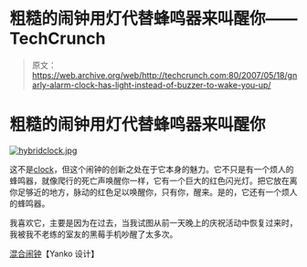 # 粗糙的闹钟用灯代替蜂鸣器来叫醒你——TechCrunch

> 原文：<https://web.archive.org/web/http://techcrunch.com:80/2007/05/18/gnarly-alarm-clock-has-light-instead-of-buzzer-to-wake-you-up/>

# 粗糙的闹钟用灯代替蜂鸣器来叫醒你

[![hybridclock.jpg](img/8adf7477dbe4a991bfe05932bc605b99.png)](https://web.archive.org/web/20210228000005/https://beta.techcrunch.com/wp-content/uploads/2007/05/hybridclock.jpg "hybridclock.jpg")

这不是[clock](https://web.archive.org/web/20210228000005/http://crunchgear.com/2007/03/23/clocky-a-brief-video-review/)，但这个闹钟的创新之处在于它本身的魅力。它不只是有一个烦人的蜂鸣器，就像爬行的死亡声唤醒你一样，它有一个巨大的红色闪光灯。把它放在离你足够近的地方，脉动的红色足以唤醒你，只有你，醒来。是的，它还有一个烦人的蜂鸣器。

我喜欢它，主要是因为在过去，当我试图从前一天晚上的庆祝活动中恢复过来时，我被我不老练的室友的黑莓手机吵醒了太多次。

[混合闹钟](https://web.archive.org/web/20210228000005/http://www.yankodesign.com/product_info.php?products_id=2060)【Yanko 设计】